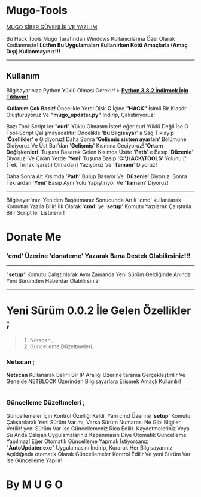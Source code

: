 # Mugo-Tools

[MUGO SİBER GÜVENLİK VE YAZILIM](https://bit.do/mugo-cyber)

Bu Hack Tools Mugo Tarafından Windows Kullanıcılarına Özel Olarak Kodlanmıştır!
**Lütfen Bu Uygulamaları Kullanırken Kötü Amaçlarla (Amaç Dışı) Kullanmayınız!!!**

---

## Kullanım

Bilgisayarınıza Python Yüklü Olması Gerekir! > **[Python 3.8.2 İndirmek İçin Tıklayın!](https://bit.do/python-3-8-2-exe)**

**Kullanım Çok Basit!**
Öncelikle Yerel Disk **C** İçine **"HACK"** İsimli Bir Klasör Oluşturuyoruz Ve **"mugo_updater.py"** İndirip, Çalıştırıyoruz!

Bazı Tool-Script ler "**curl**" Yüklü Olmasını İster! eğer curl Yüklü Değil İse O Tool-Script Çalışmayacaktır!
Öncelikle '**Bu Bilgisayar**' a Sağ Tıklayıp '**Özellikler**' e Gidiyoruz!
Daha Sonra '**Gelişmiş sistem ayarları**' Bölümüne Gidiyoruz Ve Üst Bar'dan '**Gelişmiş**' Kısmına Geçiyoruz!
'**Ortam Değişkenleri**' Tuşuna Basarak Gelen Kısımda Üstte '**Path**' e Basıp '**Düzenle**' Diyoruz!
Ve Çıkan Yerde '**Yeni**' Tuşuna Basıp '**C:\HACK\TOOLS**' Yolunu [' (Tek Tırnak İşareti) Olmadan] Yazıyoruz Ve '**Tamam**' Diyoruz!

Daha Sonra Alt Kısımda '**Path**' Bulup Basıyor Ve '**Düzenle**' Diyoruz. Sonra Tekrardan '**Yeni**' Basıp Aynı Yolu Yapıştırıyor Ve '**Tamam**' Diyoruz!

-----------------------------------------------------------------------------------------------------------------------------------------
Bilgisayar'ınızı Yeniden Başlatmanız Sonucunda Artık 'cmd' kullanılarak Komutlar Yazıla Bilir!
İlk Olarak '**cmd**' ye '**setup**' Komutu Yazılarak Çalıştırıla Bilir Script ler Listelenir!


# Donate Me
### '**cmd**' Üzerine '**donateme**' Yazarak Bana Destek Olabilirsiniz!!! 

-----------------------------------------------------------------------------------------------------------------------------------------
"**setup**" Komutu Çalıştırılarak Aynı Zamanda Yeni Sürüm Geldiğinde Anında Yeni Sürümden Haberdar Olabilirsiniz!

-----------------------------------------------------------------------------------------------------------------------------------------

# Yeni Sürüm **0.0.2** İle Gelen Özellikler ;


> 
> 1. Netscan ,
> 2. Güncelleme Düzeltmeleri.

### Netscan ;
**Netscan** Kullanarak Belirli Bir IP Aralığı Üzerine tarama Gerçekleştirilir Ve Genelde NETBLOCK Üzerinden Bilgisayarlara Erişmek Amaçlı Kullanılır!

---
### Güncelleme Düzeltmeleri ;
Güncellemeler İçin Kontrol Özelliği Keldi. Yani cmd Üzerine '**setup**' Komutu Çalıştırılarak Yeni Sürüm Var mı, Varsa Sürüm Numarası Ne Gibi Bilgiler Verilir! yeni Sürüm Var İse Güncellemeniz Rica Edilir. Kaydetmeleriniz Veya Şu Anda Çalışan Uygulamalarınız Kapanmasın Diye Otomatik Güncelleme Yapılmaz! Eğer Otomatik Güncelleme Yapmak İstiyorsanız "**AutoUpdater.exe**" Uygulamasını İndirip, Kurarak Her Bilgisayarınız Açıldığında otomatik Olarak Güncellemeler Kontrol Edilir Ve yeni Sürüm Var İse Güncelleme Yapılır!

# By M U G O
